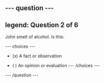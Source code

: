 --- question ---
---
legend: Question 2 of 6
---

John smelt of alcohol. Is this:

--- choices ---
- (x) A fact or observation

- ( ) An opinion or evaluation
--- /choices ---

--- /question ---

